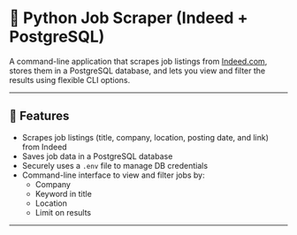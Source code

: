 # 🧰 Python Job Scraper (Indeed + PostgreSQL)

A command-line application that scrapes job listings from [Indeed.com](https://www.indeed.com), stores them in a PostgreSQL database, and lets you view and filter the results using flexible CLI options.

---

## 📌 Features

- Scrapes job listings (title, company, location, posting date, and link) from Indeed
- Saves job data in a PostgreSQL database
- Securely uses a `.env` file to manage DB credentials
- Command-line interface to view and filter jobs by:
  - Company
  - Keyword in title
  - Location
  - Limit on results

---
